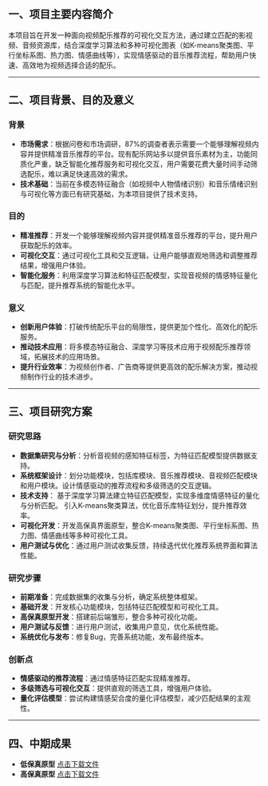 ## 一、项目主要内容简介

本项目旨在开发一种面向视频配乐推荐的可视化交互方法，通过建立匹配的影视频、音频资源库，结合深度学习算法和多种可视化图表（如K-means聚类图、平行坐标系图、热力图、情感曲线等），实现情感驱动的音乐推荐流程，帮助用户快速、高效地为视频选择合适的配乐。

---

## 二、项目背景、目的及意义

### 背景
- **市场需求**：根据问卷和市场调研，87%的调查者表示需要一个能够理解视频内容并提供精准音乐推荐的平台。现有配乐网站多以提供音乐素材为主，功能同质化严重，缺乏智能化推荐服务和可视化交互，用户需要花费大量时间手动筛选配乐，难以满足快速高效的需求。
- **技术基础**：当前在多模态特征融合（如视频中人物情绪识别）和音乐情绪识别与可视化等方面已有研究基础，为本项目提供了技术支持。

### 目的
- **精准推荐**：开发一个能够理解视频内容并提供精准音乐推荐的平台，提升用户获取配乐的效率。
- **可视化交互**：通过可视化工具和交互逻辑，让用户能够直观地筛选和调整推荐结果，增强用户体验。
- **智能化服务**：利用深度学习算法和特征匹配模型，实现音视频的情感特征量化与匹配，提升推荐系统的智能化水平。

### 意义
- **创新用户体验**：打破传统配乐平台的局限性，提供更加个性化、高效化的配乐服务。
- **推动技术应用**：将多模态特征融合、深度学习等技术应用于视频配乐推荐领域，拓展技术的应用场景。
- **提升行业效率**：为视频创作者、广告商等提供更高效的配乐解决方案，推动视频制作行业的技术进步。

---

## 三、项目研究方案

### 研究思路
- **数据集研究与分析**：分析音视频的感知特征标签，为特征匹配模型提供数据支持。
- **系统框架设计**：划分功能模块，包括库模块、音乐推荐模块、音视频匹配模块和用户模块。设计情感驱动的推荐流程和多级筛选的交互逻辑。
- **技术支持**：
基于深度学习算法建立特征匹配模型，实现多维度情感特征的量化与分析匹配。
引入K-means聚类算法，优化音乐库特征划分，提升推荐效率。
- **可视化开发**：开发高保真界面原型，整合K-means聚类图、平行坐标系图、热力图、情感曲线等多种可视化工具。
- **用户测试与优化**：通过用户测试收集反馈，持续迭代优化推荐系统界面和算法性能。

### 研究步骤
- **前期准备**：完成数据集的收集与分析，确定系统整体框架。
- **基础开发**：开发核心功能模块，包括特征匹配模型和可视化工具。
- **高保真原型开发**：搭建前后端雏形，整合多种可视化功能。
- **用户测试与反馈**：进行用户测试，收集用户意见，优化系统性能。
- **系统优化与发布**：修复Bug，完善系统功能，发布最终版本。
### 创新点
- **情感驱动的推荐流程**：通过情感特征匹配实现精准推荐。
- **多级筛选与可视化交互**：提供直观的筛选工具，增强用户体验。
- **量化评估模型**：尝试构建情感契合度的量化评估模型，减少匹配结果的主观性。

---

## 四、中期成果

- **低保真原型**  [点击下载文件](../assets/低保真原型.zip)
- **高保真原型**  [点击下载文件](../assets/高保真原型.zip)
